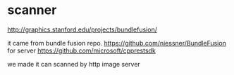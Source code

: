 # scanner
http://graphics.stanford.edu/projects/bundlefusion/


it came from bundle fusion repo. https://github.com/niessner/BundleFusion
for server https://github.com/microsoft/cpprestsdk

we made it can scanned by http image server


